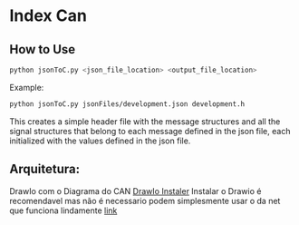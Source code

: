 # Index Can

## How to Use
```bash
python jsonToC.py <json_file_location> <output_file_location>
```

Example:
```bash
python jsonToC.py jsonFiles/development.json development.h
```

This creates a simple header file with the message structures and all the 
signal structures that belong to each message defined in the json file,
each initialized with the values defined in the json file.


## Arquitetura:
DrawIo com o Diagrama do CAN [DrawIo Instaler](https://github.com/jgraph/drawio-desktop/releases/tag/v24.7.5) Instalar o Drawio é recomendavel mas não é necessario podem simplesmente usar o da net que funciona lindamente [link](https://app.diagrams.net/)


